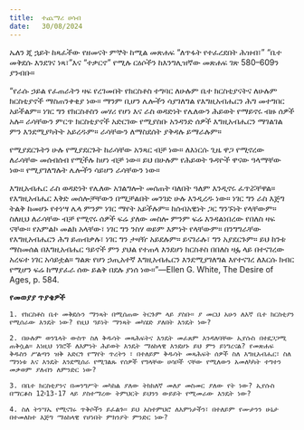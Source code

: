 ```yaml
---
title:  ተጨማሪ ሀሳብ
date:   30/08/2024
---
```


ኤለን ጂ ኋይት ከጻፈችው የዘመናት ምኞት ከሚል መጽሐፍ “ለጥፋት የተፈረደበት ሕዝብ፣” “ቤተ መቅደሱ እንደገና ነጻ፣”እና “ተቃርኖ” የሚሉ ርዕሶችን ከእንግሊዝኛው መጽሐፍ ገጽ 580–609ን ያንብቡ።

“የራሱ ኃይል የፈጠራትን ዛፍ የረገመበት የክርስቶስ ተግባር ለሁሉም ቤተ ክርስቲያናትና ለሁሉም ክርስቲያኖች ማስጠንቀቂያ ነው። ማንም ቢሆን ሌሎችን ሳያገለግል የእግዚአብሔርን ሕግ መተግበር አይችልም። ነገር ግን የክርስቶስን መሃሪ የሆነ እና ራስ ወዳድነት የሌለውን ሕይወት የማይኖሩ ብዙ ሰዎች አሉ። ራሳቸውን ምርጥ ክርስቲያኖች አድርገው የሚያስቡ አንዳንድ ሰዎች እግዚአብሔርን ማገልገል ምን እንደሚያካትት አይረዱም። ራሳቸውን ለማስደሰት ያቅዳሉ ይማራሉም።

የሚያደርጉትን ሁሉ የሚያደርጉት ከራሳቸው አንጻር ብቻ ነው። ለእነርሱ ጊዜ ዋጋ የሚኖረው ለራሳቸው መሰብሰብ የሚችሉ ከሆነ ብቻ ነው። ይህ በሁሉም የሕይወት ጉዳዮች ዋናው ዓላማቸው ነው። የሚያገለግሉት ሌሎችን ሳይሆን ራሳቸውን ነው።

እግዚአብሔር ራስ ወዳድነት የሌለው አገልግሎት መሰጠት ባለበት ዓለም እንዲኖሩ ፈጥሯቸዋል። የእግዚአብሔር እቅድ መሰሎቻቸውን በሚቻልበት መንገድ ሁሉ እንዲረዱ ነው። ነገር ግን ራስ እጅግ ትልቅ ከመሆኑ የተነሣ ሌላ ምንም ነገር ማየት አይችሉም። ከሰብአዊነት ጋር ግንኙነት የላቸውም። ስለዚህ ለራሳቸው ብቻ የሚኖሩ ሰዎች ፍሬ ያለው መስሎ ምንም ፍሬ እንዳልነበረው የበለስ ዛፍ ናቸው። የአምልኮ መልክ አላቸው፣ ነገር ግን ንስሃ ወይም እምነት የላቸውም። በንግግራቸው የእግዚአብሔርን ሕግ ይጠብቃሉ፣ ነገር ግን ታዛዥ አይደሉም። ይናገራሉ፣ ግን አያደርጉም። ይህ ከንቱ ማስመሰል በእግዚአብሔር ዓይኖች ምን ያህል የተጠላ እንደሆነ ክርስቶስ በበለስ ዛፏ ላይ በተናገረው አረፍተ ነገር አሳይቷል። ግልጽ የሆነ ኃጢአተኛ እግዚአብሔርን እንደሚያገለግል እየተናገረ ለእርሱ ክብር የሚሆን ፍሬ ከማያፈራ ሰው ይልቅ በደሉ ያነሰ ነው።”—Ellen G. White, The Desire of Ages, p. 584.  

**የመወያያ ጥያቄዎች**

`1. የክርስቶስ ቤተ መቅደሱን ማንጻት በሚሰጠው ትርጉም ላይ ያስቡ። ያ መርህ አሁን ለእኛ ቤተ ክርስቲያን የሚሰራው እንዴት ነው? የዚህ ዓይነት ማንጻት መካሄድ ያለበት እንዴት ነው?`

`2. በሁሉም ወንጌላት ውስጥ ስለ ቅዱሳት መጻሕፍትና እንዴት መፈጸም እንዳለባቸው ኢየሱስ በተደጋጋሚ ጠቅሷል። እነዚህ ነገሮች ለእምነት ሕይወት እንዴት ማዕከላዊ እንደሆኑ ይህ ምን ይነግረናል? የመጽሐፍ ቅዱስን ሥልጣን ዝቅ አድርጎ የማየት ጥረትን ፣ በተለይም ቅዱሳት መጻሕፍት ሰዎች ስለ እግዚአብሔር፣ ስለ ማንነቱ እና እንዴት እንደሚሰራ የሚገልጹ የሰዎች የግላቸው ሀሳቦች ናቸው የሚለውን አመለካካት ተግተን መቃወም ያለብን ለምንድር ነው?`

`3. በቤተ ክርስቲያንና በመንግሥት መካከል ያለው ትክክለኛ መለያ መስመር ያለው የት ነው? ኢየሱስ በማርቆስ 12፡13-17 ላይ ያስተማረው ትምህርት ይህንን ውይይት የሚመራው እንዴት ነው?`

`4. ስለ ትንሣኤ የሚናገሩ ጥቅሶችን ይፈልጉ። ይህ አስተምህሮ ለእምነታችን፣ በተለይም የሙታንን ሁኔታ በተመለከተ እጅግ ማዕከላዊ የሆነበት ምክንያት ምንድር ነው?`